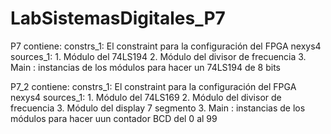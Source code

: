 # LabSistemasDigitales_P7

P7 contiene:
	constrs_1: El constraint para la configuración del FPGA nexys4
	sources_1:
    1. Módulo del 74LS194
    2. Módulo del divisor de frecuencia
    3. Main : instancias de los módulos para hacer un 74LS194 de 8 bits

P7_2 contiene:
  constrs_1: El constraint para la configuración del FPGA nexys4
  sources_1:
      1. Módulo del 74LS169
      2. Módulo del divisor de frecuencia
			3. Módulo del display 7 segmento
      3. Main : instancias de los módulos para hacer uun contador BCD del 0 al 99
